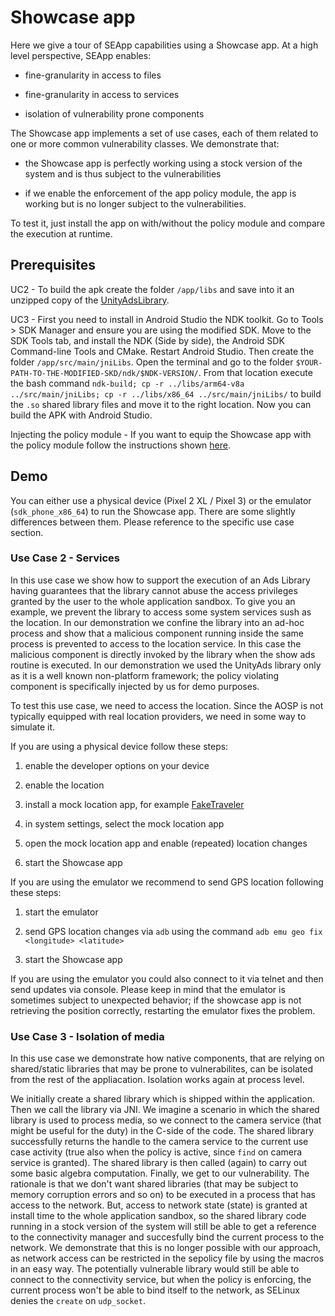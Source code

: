 # Showcase app

Here we give a tour of SEApp capabilities using a Showcase app.
At a high level perspective, SEApp enables:

- fine-granularity in access to files

- fine-granularity in access to services

- isolation of vulnerability prone components


The Showcase app implements a set of use cases, each of them related to one or more common vulnerability classes.
We demonstrate that:

- the Showcase app is perfectly working using a stock version of the system and is thus subject to the vulnerabilities

- if we enable the enforcement of the app policy module, the app is working but is no longer subject to the vulnerabilities.

To test it, just install the app on with/without the policy module and compare the execution at runtime. 

## Prerequisites

UC2 - To build the apk create the folder `/app/libs` and save into it an unzipped copy of the [UnityAdsLibrary](https://github.com/Unity-Technologies/unity-ads-android/releases/download/3.6.0/UnityAds.aar.zip).

UC3 - First you need to install in Android Studio the NDK toolkit. Go to Tools > SDK Manager and ensure you are using the modified SDK. Move to the SDK Tools tab, and install the NDK (Side by side), the Android SDK Command-line Tools and CMake. Restart Android Studio. Then create the folder `/app/src/main/jniLibs`. Open the terminal and go to the folder `$YOUR-PATH-TO-THE-MODIFIED-SKD/ndk/$NDK-VERSION/`. From that location execute the bash command `ndk-build; cp -r ../libs/arm64-v8a ../src/main/jniLibs; cp -r ../libs/x86_64 ../src/main/jniLibs/` to build the `.so` shared library files and move it to the right location. Now you can build the APK with Android Studio.

Injecting the policy module - If you want to equip the Showcase app with the policy module follow the instructions shown [here](../../script).

## Demo

You can either use a physical device (Pixel 2 XL / Pixel 3) or the emulator (`sdk_phone_x86_64`) to run the Showcase app.
There are some slightly differences between them. Please reference to the specific use case section.

### Use Case 2 - Services

In this use case we show how to support the execution of an Ads Library having guarantees that the library cannot abuse the access privileges granted by the
user to the whole application sandbox. To give you an example, we prevent the library to access some system services sush as the location. 
In our demonstration we confine the library into an ad-hoc process and show that a malicious component running inside the same process is prevented to access to 
the location service. 
In this case the malicious component is directly invoked by the library when the show ads routine is executed.
In our demonstration we used the UnityAds library only as it is a well known non-platform framework; 
the policy violating component is specifically injected by us for demo purposes.

To test this use case, we need to access the location. Since the AOSP is not typically equipped with real location providers, we need in some way to simulate it.

If you are using a physical device follow these steps:

1. enable the developer options on your device

2. enable the location

3. install a mock location app, for example [FakeTraveler](https://github.com/mcastillof/FakeTraveler)

4. in system settings, select the mock location app

5. open the mock location app and enable (repeated) location changes

6. start the Showcase app

If you are using the emulator we recommend to send GPS location following these steps:

1. start the emulator

2. send GPS location changes via `adb` using the command `adb emu geo fix <longitude> <latitude>` 

3. start the Showcase app

If you are using the emulator you could also connect to it via telnet and then send updates via console. Please keep in mind that
the emulator is sometimes subject to unexpected behavior; if the showcase app is not retrieving the position correctly, restarting the emulator fixes the problem.

### Use Case 3 - Isolation of media

In this use case we demonstrate how native components, that are relying on shared/static libraries that may be prone to vulnerabilites, can be isolated from the rest of the appliacation. Isolation works again at process level.

We initially create a shared library which is shipped within the application. Then we call the library via JNI. We imagine a scenario in which the shared library is used to process media, so we connect to the camera service (that might be useful for the duty) in the C-side of the code. The shared library successfully returns the handle to the camera service to the current use case activity (true also when the policy is active, since `find` on camera service is granted). The shared library is then called (again) to carry out some basic algebra computation. Finally, we get to our vulnerability. The rationale is that we don't want shared libraries (that may be subject to memory corruption errors and so on) to be executed in a process that has access to the network. But, access to network state (state) is granted at install time to the whole application sandbox, so the shared library code running in a stock version of the system will still be able to get a reference to the connectivity manager and succesfully bind the current process to the network. We demonstrate that this is no longer possible with our approach, as network access can be restricted in the sepolicy file by using the macros in an easy way. The potentially vulnerable library would still be able to connect to the connectivity service, but when the policy is enforcing, the current process won't be able to bind itself to the network, as SELinux denies the `create` on `udp_socket`.
